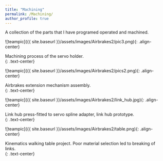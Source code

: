 ```yaml
---
title: "Machining"
permalink: /Machining/
author_profile: true
---
```

A collection of the parts that I have programed operated and machined. 


![teampic]({{ site.baseurl }}/assets/images/Airbrakes2/pic3.png){: .align-center}
<figcaption>Machining process of the servo holder.</figcaption>{: .text-center}

![teampic]({{ site.baseurl }}/assets/images/Airbrakes2/pics2.png){: .align-center}
<figcaption>Airbrakes extension mechanism assembly.</figcaption>{: .text-center}

![teampic]({{ site.baseurl }}/assets/images/Airbrakes2/link_hub.jpg){: .align-center}
<figcaption>Link hub press-fitted to servo spline adapter, link hub prototype.</figcaption>{: .text-center}

![teampic]({{ site.baseurl }}/assets/images/Airbrakes2/table.png){: .align-center}
<figcaption>Kinematics walking table project. Poor material selection led to breaking of links.</figcaption>{: .text-center}